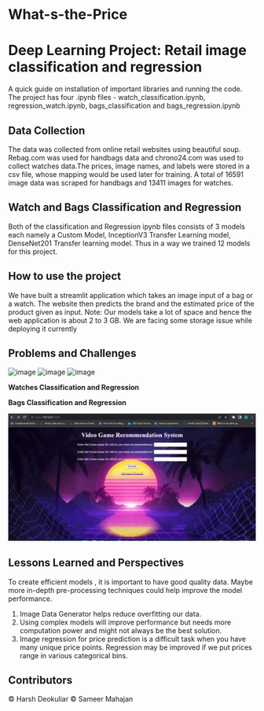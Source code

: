 # What-s-the-Price

# Deep Learning Project: Retail image classification and regression
A quick guide on installation of important libraries and running the code.
The project has four .ipynb files - watch_classification.ipynb, regression_watch.ipynb, bags_classification and bags_regression.ipynb

## Data Collection

The data was collected from online retail websites using beautiful soup. Rebag.com was used for handbags data and chrono24.com was used to collect watches data.The prices, image names, and labels were stored in a csv file, whose mapping would be used later for training. A total of 16591 image data was scraped for handbags and 13411 images for watches.


## Watch and Bags Classification and Regression
Both of the classification and Regression ipynb files consists of 3 models each namely a Custom Model, InceptionV3 Transfer Learning model, DenseNet201 Transfer learning model. Thus in a way we trained 12 models for this project.

## How to use the project
We have built a streamlit application which takes an image input of a bag or a watch. The website then predicts the brand and the estimated price of the product given as input.
Note: Our models take a lot of space and hence the web application is about 2 to 3 GB. We are facing some storage issue while deploying it currently

## Problems and Challenges
<img width="955" alt="image" src="https://user-images.githubusercontent.com/46833935/168212252-db61ede6-65bb-463b-9003-f4b5d669110c.png">
<img width="837" alt="image" src="https://user-images.githubusercontent.com/46833935/168212272-669e6447-0d40-4426-8414-eb702c541920.png">
<img width="799" alt="image" src="https://user-images.githubusercontent.com/46833935/168212296-6a002c1a-4c1d-424a-b68a-0ede8f94a833.png">

**Watches Classification and Regression**


**Bags Classification and Regression**

![](https://github.com/Deokuliar-1996/Video-Game-recommendation/blob/main/flask%20app/Basic_recommender.gif)

## Lessons Learned and Perspectives

To create efficient models , it is important to have good quality data. Maybe more in-depth pre-processing techniques could help improve the model performance.

1. Image Data Generator helps reduce overfitting our data.
2. Using complex models will improve performance but needs more computation power and might not always be the best solution.
3. Image regression for price prediction is a difficult task when you have many unique price points. Regression may be improved if we put prices range in various categorical bins.

## Contributors
© Harsh Deokuliar © Sameer Mahajan
